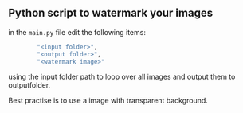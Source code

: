 ## Python script to watermark your images

in the `main.py` file edit the following items:

```bash
        "<input folder>",
        "<output folder>",
        "<watermark image>"
```

using the input folder path to loop over all images and output them to outputfolder.

Best practise is to use a image with transparent background.
